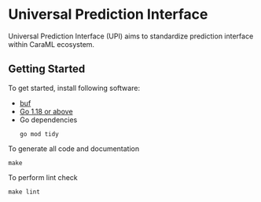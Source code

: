 # Universal Prediction Interface

Universal Prediction Interface (UPI) aims to standardize prediction interface within CaraML ecosystem.

## Getting Started

To get started, install following software:

- [buf](https://docs.buf.build/installation)
- [Go 1.18 or above](https://go.dev/doc/install)
- Go dependencies
    ```
    go mod tidy
    ```
To generate all code and documentation
```
make
```

To perform lint check
```
make lint
```
